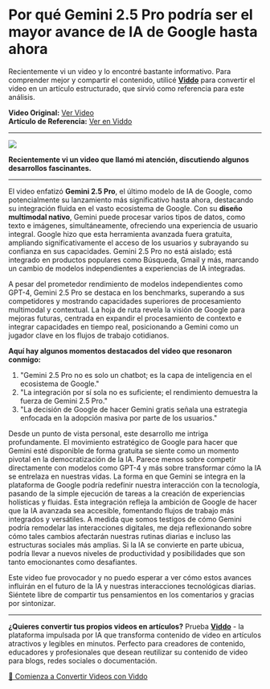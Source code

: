 # Por qué Gemini 2.5 Pro podría ser el mayor avance de IA de Google hasta ahora

Recientemente vi un video y lo encontré bastante informativo. Para comprender mejor y compartir el contenido, utilicé **[Viddo](https://viddo.pro/)** para convertir el video en un artículo estructurado, que sirvió como referencia para este análisis.

**Video Original:** [Ver Video](https://www.youtube.com/watch?v=zFAUC14vzCg)  
**Artículo de Referencia:** [Ver en Viddo](https://viddo.pro/zh/video-result/5f1241fd-9975-4053-ab30-36559de58f3b)

---

![](https://img.youtube.com/vi/zFAUC14vzCg/0.jpg)

**Recientemente vi un video que llamó mi atención, discutiendo algunos desarrollos fascinantes.**

---

El video enfatizó **Gemini 2.5 Pro**, el último modelo de IA de Google, como potencialmente su lanzamiento más significativo hasta ahora, destacando su integración fluida en el vasto ecosistema de Google. Con su **diseño multimodal nativo**, Gemini puede procesar varios tipos de datos, como texto e imágenes, simultáneamente, ofreciendo una experiencia de usuario integral. Google hizo que esta herramienta avanzada fuera gratuita, ampliando significativamente el acceso de los usuarios y subrayando su confianza en sus capacidades. Gemini 2.5 Pro no está aislado; está integrado en productos populares como Búsqueda, Gmail y más, marcando un cambio de modelos independientes a experiencias de IA integradas.

A pesar del prometedor rendimiento de modelos independientes como GPT-4, Gemini 2.5 Pro se destaca en los benchmarks, superando a sus competidores y mostrando capacidades superiores de procesamiento multimodal y contextual. La hoja de ruta revela la visión de Google para mejoras futuras, centrada en expandir el procesamiento de contexto e integrar capacidades en tiempo real, posicionando a Gemini como un jugador clave en los flujos de trabajo cotidianos.

**Aquí hay algunos momentos destacados del video que resonaron conmigo:**

1. "Gemini 2.5 Pro no es solo un chatbot; es la capa de inteligencia en el ecosistema de Google."
2. "La integración por sí sola no es suficiente; el rendimiento demuestra la fuerza de Gemini 2.5 Pro."
3. "La decisión de Google de hacer Gemini gratis señala una estrategia enfocada en la adopción masiva por parte de los usuarios."

Desde un punto de vista personal, este desarrollo me intriga profundamente. El movimiento estratégico de Google para hacer que Gemini esté disponible de forma gratuita se siente como un momento pivotal en la democratización de la IA. Parece menos sobre competir directamente con modelos como GPT-4 y más sobre transformar cómo la IA se entrelaza en nuestras vidas. La forma en que Gemini se integra en la plataforma de Google podría redefinir nuestra interacción con la tecnología, pasando de la simple ejecución de tareas a la creación de experiencias holísticas y fluidas. Esta integración refleja la ambición de Google de hacer que la IA avanzada sea accesible, fomentando flujos de trabajo más integrados y versátiles. A medida que somos testigos de cómo Gemini podría remodelar las interacciones digitales, me deja reflexionando sobre cómo tales cambios afectarán nuestras rutinas diarias e incluso las estructuras sociales más amplias. Si la IA se convierte en parte ubicua, podría llevar a nuevos niveles de productividad y posibilidades que son tanto emocionantes como desafiantes.

Este video fue provocador y no puedo esperar a ver cómo estos avances influirán en el futuro de la IA y nuestras interacciones tecnológicas diarias. Siéntete libre de compartir tus pensamientos en los comentarios y gracias por sintonizar.

---

**¿Quieres convertir tus propios videos en artículos?** Prueba **[Viddo](https://viddo.pro/)** - la plataforma impulsada por IA que transforma contenido de video en artículos atractivos y legibles en minutos. Perfecto para creadores de contenido, educadores y profesionales que desean reutilizar su contenido de video para blogs, redes sociales o documentación.

[🚀 Comienza a Convertir Videos con Viddo](https://viddo.pro/)